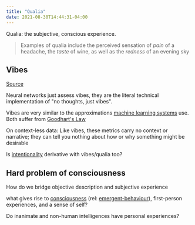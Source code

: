 ```yaml
---
title: "Qualia"
date: 2021-08-30T14:44:31-04:00
---
```


Qualia: the subjective, conscious experience.

> Examples of qualia include the perceived sensation of _pain_ of a headache, the _taste_ of wine, as well as the _redness_ of an evening sky

## Vibes
[Source](https://reallifemag.com/nameless-feeling/)

Neural networks just assess vibes, they are the literal technical implementation of "no thoughts, just vibes".

Vibes are very similar to the approximations [machine learning systems](thoughts/machine-learning.md) use. Both suffer from [Goodhart's Law](thoughts/labels-and-quantization.md)

On context-less data: Like vibes, these metrics carry no context or narrative; they can tell you nothing about how or why something might be desirable

Is [intentionality](thoughts/intentionality.md) derivative with vibes/qualia too?

## Hard problem of consciousness
How do we bridge objective description and subjective experience

what gives rise to [consciousness](thoughts/consciousness.md) (rel: [emergent-behaviour](thoughts/emergent-behaviour.md)), first-person experiences, and a sense of self?

Do inanimate and non-human intelligences have personal experiences?